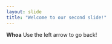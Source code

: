```yaml
---
layout: slide
title: "Welcome to our second slide!"
---
```

**Whoa**
Use the left arrow to go back!
